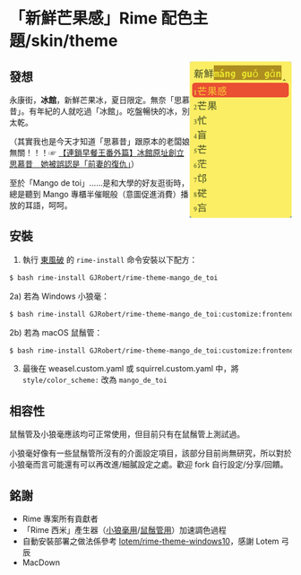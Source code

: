 # 「新鮮芒果感」Rime 配色主題/skin/theme

<img align=right src="https://raw.githubusercontent.com/GJRobert/rime-theme-mango_de_toi/master/screenshot.png">

## 發想
永康街，**冰館**，新鮮芒果冰，夏日限定。無奈「思慕昔」。有年紀的人就吃過「冰館」。吃盤暢快的冰，別太乾。

（其實我也是今天才知道「思慕昔」跟原本的老闆娘無關！！！☞ [【連鎖早餐王番外篇】冰館原址創立思慕昔　她被誤認是「前妻的復仇」](https://www.mirrormedia.mg/story/20171005bus023/)）

至於「Mango de toi」……是和大學的好友逛街時，總是聽到 Mango 專櫃半催眠般（意圖促進消費）播放的耳語，呵呵。

## 安裝

1) 執行 [東風破](https://github.com/rime/plum) 的 `rime-install` 命令安裝以下配方：

```bash
$ bash rime-install GJRobert/rime-theme-mango_de_toi
```

2a) 若為 Windows 小狼毫：

```bash
$ bash rime-install GJRobert/rime-theme-mango_de_toi:customize:frontend=weasel
```

2b) 若為 macOS 鼠鬚管：

```bash
$ bash rime-install GJRobert/rime-theme-mango_de_toi:customize:frontend=squirrel
```

3) 最後在 weasel.custom.yaml 或 squirrel.custom.yaml 中，將 `style/color_scheme:` 改為 `mango_de_toi`

## 相容性
鼠鬚管及小狼毫應該均可正常使用，但目前只有在鼠鬚管上測試過。

小狼毫好像有一些鼠鬚管所沒有的介面設定項目，該部分目前尚無研究，所以對於小狼毫而言可能還有可以再改進/細膩設定之處。歡迎 fork 自行設定/分享/回饋。

## 銘謝
* Rime 專案所有貢獻者
* 「Rime 西米」產生器（[小狼毫用](https://bennyyip.github.io/Rime-See-Me/)/[鼠鬚管用](https://gjrobert.github.io/Rime-See-Me-squirrel/)）加速調色過程
* 自動安裝部署之做法係參考 [lotem/rime-theme-windows10](https://github.com/lotem/rime-theme-windows10)，感謝 Lotem 弓辰
* MacDown
